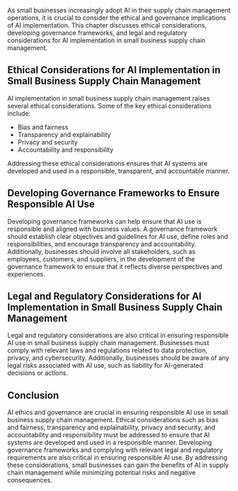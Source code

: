 
As small businesses increasingly adopt AI in their supply chain management operations, it is crucial to consider the ethical and governance implications of AI implementation. This chapter discusses ethical considerations, developing governance frameworks, and legal and regulatory considerations for AI implementation in small business supply chain management.

Ethical Considerations for AI Implementation in Small Business Supply Chain Management
--------------------------------------------------------------------------------------

AI implementation in small business supply chain management raises several ethical considerations. Some of the key ethical considerations include:

* Bias and fairness
* Transparency and explainability
* Privacy and security
* Accountability and responsibility

Addressing these ethical considerations ensures that AI systems are developed and used in a responsible, transparent, and accountable manner.

Developing Governance Frameworks to Ensure Responsible AI Use
-------------------------------------------------------------

Developing governance frameworks can help ensure that AI use is responsible and aligned with business values. A governance framework should establish clear objectives and guidelines for AI use, define roles and responsibilities, and encourage transparency and accountability. Additionally, businesses should involve all stakeholders, such as employees, customers, and suppliers, in the development of the governance framework to ensure that it reflects diverse perspectives and experiences.

Legal and Regulatory Considerations for AI Implementation in Small Business Supply Chain Management
---------------------------------------------------------------------------------------------------

Legal and regulatory considerations are also critical in ensuring responsible AI use in small business supply chain management. Businesses must comply with relevant laws and regulations related to data protection, privacy, and cybersecurity. Additionally, businesses should be aware of any legal risks associated with AI use, such as liability for AI-generated decisions or actions.

Conclusion
----------

AI ethics and governance are crucial in ensuring responsible AI use in small business supply chain management. Ethical considerations such as bias and fairness, transparency and explainability, privacy and security, and accountability and responsibility must be addressed to ensure that AI systems are developed and used in a responsible manner. Developing governance frameworks and complying with relevant legal and regulatory requirements are also critical in ensuring responsible AI use. By addressing these considerations, small businesses can gain the benefits of AI in supply chain management while minimizing potential risks and negative consequences.
